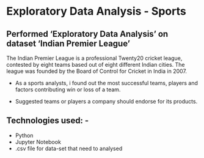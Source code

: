 # Exploratory Data Analysis - Sports

## Performed ‘Exploratory Data Analysis’ on dataset ‘Indian Premier League’ 
The Indian Premier League is a professional Twenty20 cricket league, contested by eight teams based out of eight different Indian cities. The league was founded by the Board of Control for Cricket in India in 2007.

- As a sports analysts, i found out the most successful teams, players and factors contributing win or loss of a team. 

- Suggested teams or players a company should endorse for its products. 

## Technologies used: -
- Python
- Jupyter Notebook
- .csv file for data-set that need to analysed
